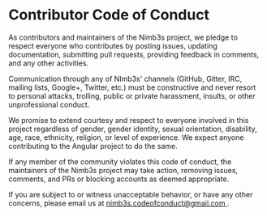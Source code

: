 # Contributor Code of Conduct

As contributors and maintainers of the Nimb3s project, we pledge to respect everyone who contributes by posting issues, updating documentation, submitting pull requests, providing feedback in comments, and any other activities.

Communication through any of NImb3s' channels (GitHub, Gitter, IRC, mailing lists, Google+, Twitter, etc.) must be constructive and never resort to personal attacks, trolling, public or private harassment, insults, or other unprofessional conduct.

We promise to extend courtesy and respect to everyone involved in this project regardless of gender, gender identity, sexual orientation, disability, age, race, ethnicity, religion, or level of experience. We expect anyone contributing to the Angular project to do the same.

If any member of the community violates this code of conduct, the maintainers of the Nimb3s project may take action, removing issues, comments, and PRs or blocking accounts as deemed appropriate.

If you are subject to or witness unacceptable behavior, or have any other concerns, please email us at [nimb3s.codeofconduct@gmail.com
](nimb3s.codeofconduct@gmail.com).
